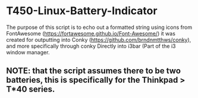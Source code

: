 # T450-Linux-Battery-Indicator

The purpose of this script is to echo out a formatted string using icons from 
FontAwesome (https://fortawesome.github.io/Font-Awesome/) it was created for outputting into 
Conky (https://github.com/brndnmtthws/conky), and more specifically through conky 
Directly into i3bar (Part of the i3 window manager.

## NOTE: that the script assumes there to be two batteries, this is specifically for the Thinkpad > T*40 series. 
